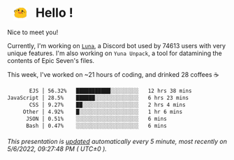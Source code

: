 <h1>   <img src="./spoink.gif" style="vertical-align:middle;" width="30px">   Hello ! </h1>

Nice to meet you!

Currently, I'm working on <a href='https://github.com/Asgarrrr/Luna'>`Luna`</a>, a Discord bot used by 74613 users with very unique features. I'm also working on `Yuna Unpack`, a tool for datamining the contents of Epic Seven's files.

This week, I've worked on ~21 hours of coding, and drinked 28 coffees ☕

```
       EJS │ 56.32%   ███████████░░░░░░░░░   12 hrs 38 mins
JavaScript │ 28.5%    ██████░░░░░░░░░░░░░░   6 hrs 23 mins
       CSS │ 9.27%    ██░░░░░░░░░░░░░░░░░░   2 hrs 4 mins
     Other │ 4.92%    █░░░░░░░░░░░░░░░░░░░   1 hr 6 mins
      JSON │ 0.51%    ░░░░░░░░░░░░░░░░░░░░   6 mins
      Bash │ 0.47%    ░░░░░░░░░░░░░░░░░░░░   6 mins
```

###### This presentation is [updated](https://github.com/Asgarrrr) automatically every 5 minute, most recently on 5/6/2022, 09:27:48 PM ( UTC±0 ).